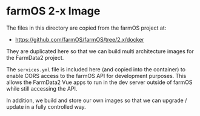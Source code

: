 # farmOS 2-x Image

The files in this directory are copied from the farmOS project at:
* https://github.com/farmOS/farmOS/tree/2.x/docker

They are duplicated here so that we can build multi architecture images for the FarmData2 project.

The `services.yml` file is included here (and copied into the container) to enable CORS access to the farmOS API for development purposes.  This allows the FarmData2 Vue apps to run in the dev server outside of farmOS while still accessing the API.

In addition, we build and store our own images so that we can upgrade / update in a fully controlled way.
